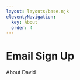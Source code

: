 ```yaml
---
layout: layouts/base.njk
eleventyNavigation:
  key: About
  order: 4
---
```

# Email Sign Up

About David
